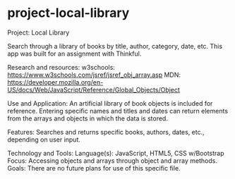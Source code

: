 # project-local-library
Project: Local Library

Search through a library of books by title, author, category, date, etc.
This app was built for an assignment with Thinkful.

Research and resources:
  w3schools: https://www.w3schools.com/jsref/jsref_obj_array.asp
  MDN: https://developer.mozilla.org/en-US/docs/Web/JavaScript/Reference/Global_Objects/Object

Use and Application:
  An artificial library of book objects is included for reference. Entering specific names and titles and dates
  can return elements from the arrays and objects in which the data is stored.

Features:
  Searches and returns specific books, authors, dates, etc., depending on user input.

Technology and Tools:
  Language(s): JavaScript, HTML5, CSS w/Bootstrap
  Focus: Accessing objects and arrays through object and array methods.
  Goals:  There are no future plans for use of this specific file.
